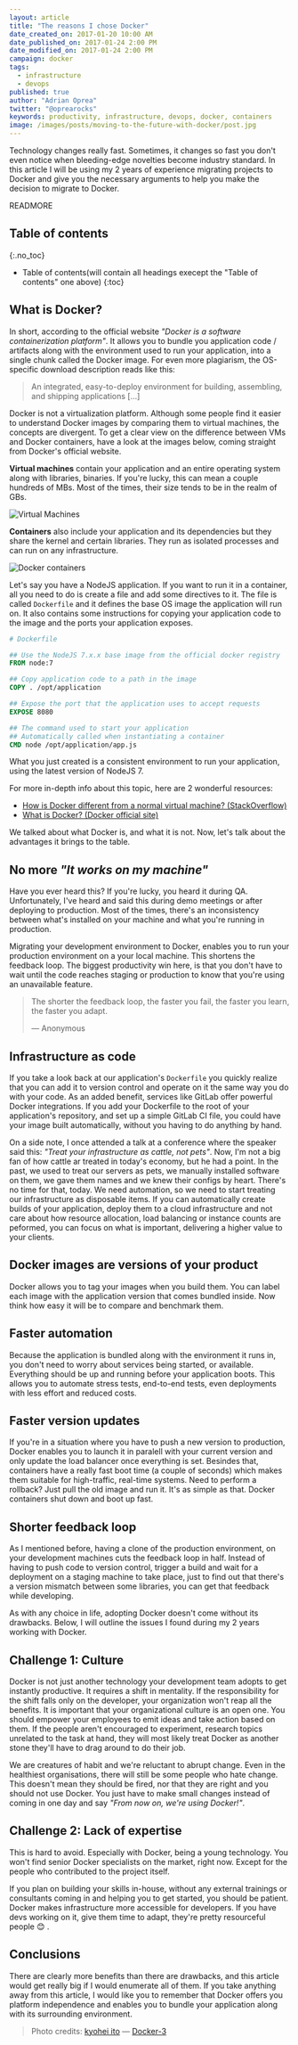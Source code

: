 ```yaml
---
layout: article
title: "The reasons I chose Docker"
date_created_on: 2017-01-20 10:00 AM
date_published_on: 2017-01-24 2:00 PM
date_modified_on: 2017-01-24 2:00 PM
campaign: docker
tags:
  - infrastructure
  - devops
published: true
author: "Adrian Oprea"
twitter: "@oprearocks"
keywords: productivity, infrastructure, devops, docker, containers
image: /images/posts/moving-to-the-future-with-docker/post.jpg
---
```


Technology changes really fast. Sometimes, it changes so fast you don't even
notice when bleeding-edge novelties become industry standard.
In this article I will be using my 2 years of experience migrating projects to
Docker and give you the necessary arguments to help you make the decision to
migrate to Docker.

READMORE

## Table of contents
{:.no_toc}

* Table of contents(will contain all headings execept the "Table of contents" one above)
{:toc}

## What is Docker?

In short, according to the official website *"Docker is a software containerization platform"*.
It allows you to bundle you application code / artifacts along with the
environment used to run your application, into a single chunk called the Docker image.
For even more plagiarism, the OS-specific download description reads like this:

> An integrated, easy-to-deploy environment for building, assembling,
> and shipping applications [...]

Docker is not a virtualization platform. Although some people find it easier to
understand Docker images by comparing them to virtual machines, the concepts
are divergent.
To get a clear view on the difference between VMs and Docker containers, have a look
at the images below, coming straight from Docker's official website.

**Virtual machines** contain your application and an entire operating system along with libraries,
binaries. If you're lucky, this can mean a couple hundreds of MBs. Most of the times, their size
tends to be in the realm of GBs.

![Virtual Machines](/images/posts/moving-to-the-future-with-docker/WhatIsDocker_2_VMs_0-2_2.png)

**Containers** also include your application and its dependencies but they share the kernel and certain
libraries. They run as isolated processes and can run on any infrastructure.

![Docker containers](/images/posts/moving-to-the-future-with-docker/WhatIsDocker_3_Containers_2_0.png)

Let's say you have a NodeJS application. If you want to run it in a container,
all you need to do is create a file and add some directives to it.
The file is called `Dockerfile` and it defines the base OS image
the application will run on. It also contains some instructions for copying
your application code to the image and the ports your application exposes.

```dockerfile
# Dockerfile

## Use the NodeJS 7.x.x base image from the official docker registry
FROM node:7

## Copy application code to a path in the image
COPY . /opt/application

## Expose the port that the application uses to accept requests
EXPOSE 8080

## The command used to start your application
## Automatically called when instantiating a container
CMD node /opt/application/app.js
```

What you just created is a consistent environment to run your application, using
the latest version of NodeJS 7.

For more in-depth info about this topic, here are 2 wonderful resources:

- [How is Docker different from a normal virtual machine? (StackOverflow)](http://stackoverflow.com/questions/16047306/how-is-docker-different-from-a-normal-virtual-machine)
- [What is Docker? (Docker official site)](https://www.docker.com/what-docker)

We talked about what Docker is, and what it is not. Now, let's talk about the advantages
it brings to the table.

## No more *"It works on my machine"*

Have you ever heard this? If you're lucky, you heard it during QA. Unfortunately,
I've heard and said this during demo meetings or after deploying to production.
Most of the times, there's an inconsistency between what's installed on your machine and
what you're running in production.

Migrating your development environment to Docker, enables you to run your production
environment on a your local machine. This shortens the feedback loop.
The biggest productivity win here, is that you don't have to wait until the code reaches
staging or production to know that you're using an unavailable feature.

> The shorter the feedback loop, the faster you fail, the faster you learn, the faster you adapt.
>
> &mdash; Anonymous

## Infrastructure as code

If you take a look back at our application's `Dockerfile` you quickly realize that
you can add it to version control and operate on it the same way you do with your code.
As an added benefit, services like GitLab offer powerful Docker integrations. If you add
your Dockerfile to the root of your application's repository, and set up a simple GitLab CI
file, you could have your image built automatically, without you having to do anything by hand.

On a side note, I once attended a talk at a conference where the speaker said this:
*"Treat your infrastructure as cattle, not pets"*.
Now, I'm not a big fan of how cattle ar treated in today's economy, but he had
a point. In the past, we used to treat our servers as pets, we manually installed software
on them, we gave them names and we knew their configs by heart. There's no time for that,
today. We need automation, so we need to start treating our infrastructure as disposable items.
If you can automatically create builds of your application, deploy them to a cloud infrastructure
and not care about how resource allocation, load balancing or instance counts are peformed,
you can focus on what is important, delivering a higher value to your clients.

## Docker images are versions of your product

Docker allows you to tag your images when you build them. You can
label each image with the application version that comes bundled inside.
Now think how easy it will be to compare and benchmark them.

## Faster automation

Because the application is bundled along with the environment it runs in, you don't
need to worry about services being started, or available. Everything should be up
and running before your application boots. This allows you to automate stress
tests, end-to-end tests, even deployments with less effort and reduced costs.

## Faster version updates

If you're in a situation where you have to push a new version to production, Docker
enables you to launch it in paralell with your current version and only update the
load balancer once everything is set. Besindes that, containers have a really fast boot time (a couple of seconds)
which makes them suitable for high-traffic, real-time systems.
Need to perform a rollback? Just pull the old image and run it. It's as  simple as that.
Docker containers shut down and boot up fast.

## Shorter feedback loop

As I mentioned before, having a clone of the production environment, on your development
machines cuts the feedback loop in half. Instead of having to push code to version control,
trigger a build and wait for a deployment on a staging machine to take place, just to find out
that there's a version mismatch between some libraries, you can get that feedback while
developing.

As with any choice in life, adopting Docker doesn't come without its drawbacks. Below,
I will outline the issues I found during my 2 years working with Docker.

## Challenge 1: Culture

Docker is not just another technology your development team adopts to get instantly productive.
It requires a shift in mentality.
If the responsibility for the shift falls only on the developer, your organization
won't reap all the benefits.
It is important that your organizational culture is an open one.
You should empower your employees to emit ideas and take action based on them.
If the people aren't encouraged to experiment, research topics
unrelated to the task at hand, they will most likely treat Docker as another stone
they'll have to drag around to do their job.

We are creatures of habit and we're reluctant to abrupt change. Even in the healthiest
organisations, there will still be some people who hate change. This doesn't mean they
should be fired, nor that they are right and you should not use Docker. You just have
to make small changes instead of coming in one day and say *"From now on, we're using Docker!"*.

## Challenge 2: Lack of expertise

This is hard to avoid. Especially with Docker, being a young technology. You won't find
senior Docker specialists on the market, right now. Except for the people who contributed to the project
itself.

If you plan on building your skills in-house, without any external trainings or
consultants coming in and helping you to get started, you should be patient. Docker makes
infrastructure more accessible for developers. If you have devs working on it, give
them time to adapt, they're pretty resourceful people 😊 .

## Conclusions

There are clearly more benefits than there are drawbacks, and this article would get really big
if I would enumerate all of them.
If you take anything away from this article, I would like you to remember that Docker offers you
platform independence and enables you to bundle your application along with its surrounding environment.

> Photo credits:
> [kyohei ito](https://www.flickr.com/photos/134416355@N07/) &mdash; [Docker-3](https://flic.kr/p/Q2dWtq)
